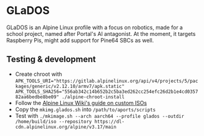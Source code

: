 # GLaDOS

GLaDOS is an Alpine Linux profile with a focus on robotics, made for a school project, named after Portal's AI antagonist.
At the moment, it targets Raspberry Pis, might add support for Pine64 SBCs as well.

## Testing & development

- Create chroot with `APK_TOOLS_URI="https://gitlab.alpinelinux.org/api/v4/projects/5/packages/generic/v2.12.10/armv7/apk.static" APK_TOOLS_SHA256="556ab342c14b652b2c5ba3ed262cc254efc26d2b1e4cd035782aa6bedbe8be09" ./alpine-chroot-install`
- Follow the [Alpine Linux Wiki's guide on custom ISOs](https://wiki.alpinelinux.org/wiki/How_to_make_a_custom_ISO_image_with_mkimage)
- Copy the `mkimg.glados.sh` into `/path/to/aports/scripts`
- Test with `./mkimage.sh --arch aarch64 --profile glados --outdir /home/build/iso --repository https://dl-cdn.alpinelinux.org/alpine/v3.17/main`
